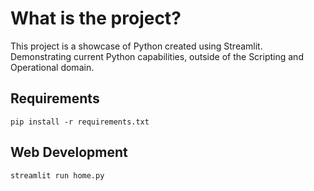 # What is the project? 
This project is a showcase of Python created using Streamlit. Demonstrating current Python capabilities, outside of the Scripting and Operational domain. 

## Requirements 

`pip install -r requirements.txt`

## Web Development 

`streamlit run home.py`
